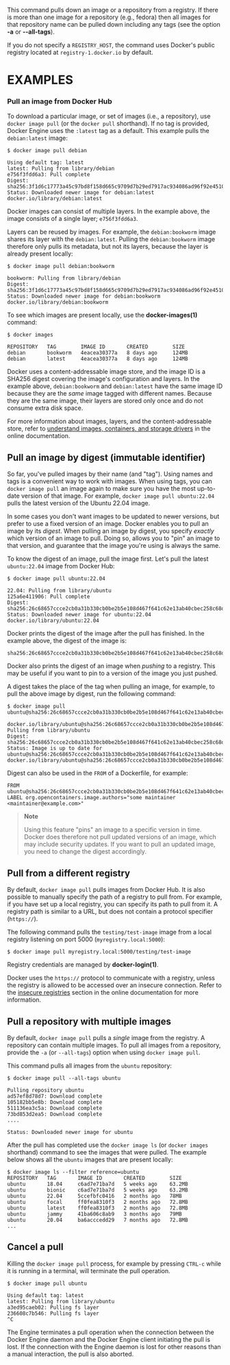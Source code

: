 This command pulls down an image or a repository from a registry. If
there is more than one image for a repository (e.g., fedora) then all
images for that repository name can be pulled down including any tags
(see the option **-a** or **--all-tags**).

If you do not specify a `REGISTRY_HOST`, the command uses Docker's public
registry located at `registry-1.docker.io` by default. 

# EXAMPLES

### Pull an image from Docker Hub

To download a particular image, or set of images (i.e., a repository), use
`docker image pull` (or the `docker pull` shorthand). If no tag is provided,
Docker Engine uses the `:latest` tag as a default. This example pulls the
`debian:latest` image:

    $ docker image pull debian

    Using default tag: latest
    latest: Pulling from library/debian
    e756f3fdd6a3: Pull complete
    Digest: sha256:3f1d6c17773a45c97bd8f158d665c9709d7b29ed7917ac934086ad96f92e4510
    Status: Downloaded newer image for debian:latest
    docker.io/library/debian:latest

Docker images can consist of multiple layers. In the example above, the image
consists of a single layer; `e756f3fdd6a3`.

Layers can be reused by images. For example, the `debian:bookworm` image shares
its layer with the `debian:latest`. Pulling the `debian:bookworm` image therefore
only pulls its metadata, but not its layers, because the layer is already present
locally:

    $ docker image pull debian:bookworm

    bookworm: Pulling from library/debian
    Digest: sha256:3f1d6c17773a45c97bd8f158d665c9709d7b29ed7917ac934086ad96f92e4510
    Status: Downloaded newer image for debian:bookworm
    docker.io/library/debian:bookworm

To see which images are present locally, use the **docker-images(1)**
command:

    $ docker images

    REPOSITORY   TAG        IMAGE ID       CREATED        SIZE
    debian       bookworm   4eacea30377a   8 days ago     124MB
    debian       latest     4eacea30377a   8 days ago     124MB

Docker uses a content-addressable image store, and the image ID is a SHA256
digest covering the image's configuration and layers. In the example above,
`debian:bookworm` and `debian:latest` have the same image ID because they are
the *same* image tagged with different names. Because they are the same image,
their layers are stored only once and do not consume extra disk space.

For more information about images, layers, and the content-addressable store,
refer to [understand images, containers, and storage drivers](https://docs.docker.com/storage/storagedriver/)
in the online documentation.


## Pull an image by digest (immutable identifier)

So far, you've pulled images by their name (and "tag"). Using names and tags is
a convenient way to work with images. When using tags, you can `docker image pull` an
image again to make sure you have the most up-to-date version of that image.
For example, `docker image pull ubuntu:22.04` pulls the latest version of the Ubuntu
22.04 image.

In some cases you don't want images to be updated to newer versions, but prefer
to use a fixed version of an image. Docker enables you to pull an image by its
*digest*. When pulling an image by digest, you specify *exactly* which version
of an image to pull. Doing so, allows you to "pin" an image to that version,
and guarantee that the image you're using is always the same.

To know the digest of an image, pull the image first. Let's pull the latest
`ubuntu:22.04` image from Docker Hub:

    $ docker image pull ubuntu:22.04

    22.04: Pulling from library/ubuntu
    125a6e411906: Pull complete
    Digest: sha256:26c68657ccce2cb0a31b330cb0be2b5e108d467f641c62e13ab40cbec258c68d
    Status: Downloaded newer image for ubuntu:22.04
    docker.io/library/ubuntu:22.04

Docker prints the digest of the image after the pull has finished. In the example
above, the digest of the image is:

    sha256:26c68657ccce2cb0a31b330cb0be2b5e108d467f641c62e13ab40cbec258c68d

Docker also prints the digest of an image when *pushing* to a registry. This
may be useful if you want to pin to a version of the image you just pushed.

A digest takes the place of the tag when pulling an image, for example, to
pull the above image by digest, run the following command:

    $ docker image pull ubuntu@sha256:26c68657ccce2cb0a31b330cb0be2b5e108d467f641c62e13ab40cbec258c68d

    docker.io/library/ubuntu@sha256:26c68657ccce2cb0a31b330cb0be2b5e108d467f641c62e13ab40cbec258c68d: Pulling from library/ubuntu
    Digest: sha256:26c68657ccce2cb0a31b330cb0be2b5e108d467f641c62e13ab40cbec258c68d
    Status: Image is up to date for ubuntu@sha256:26c68657ccce2cb0a31b330cb0be2b5e108d467f641c62e13ab40cbec258c68d
    docker.io/library/ubuntu@sha256:26c68657ccce2cb0a31b330cb0be2b5e108d467f641c62e13ab40cbec258c68d

Digest can also be used in the `FROM` of a Dockerfile, for example:

    FROM ubuntu@sha256:26c68657ccce2cb0a31b330cb0be2b5e108d467f641c62e13ab40cbec258c68d
    LABEL org.opencontainers.image.authors="some maintainer <maintainer@example.com>"

> **Note**
>
> Using this feature "pins" an image to a specific version in time.
> Docker does therefore not pull updated versions of an image, which may include
> security updates. If you want to pull an updated image, you need to change the
> digest accordingly.

## Pull from a different registry

By default, `docker image pull` pulls images from Docker Hub. It is also possible to
manually specify the path of a registry to pull from. For example, if you have
set up a local registry, you can specify its path to pull from it. A registry
path is similar to a URL, but does not contain a protocol specifier (`https://`).

The following command pulls the `testing/test-image` image from a local registry
listening on port 5000 (`myregistry.local:5000`):

    $ docker image pull myregistry.local:5000/testing/test-image

Registry credentials are managed by **docker-login(1)**.

Docker uses the `https://` protocol to communicate with a registry, unless the
registry is allowed to be accessed over an insecure connection. Refer to the
[insecure registries](https://docs.docker.com/engine/reference/commandline/dockerd/#insecure-registries)
section in the online documentation for more information.


## Pull a repository with multiple images

By default, `docker image pull` pulls a *single* image from the registry. A repository
can contain multiple images. To pull all images from a repository, provide the
`-a` (or `--all-tags`) option when using `docker image pull`.

This command pulls all images from the `ubuntu` repository:

    $ docker image pull --all-tags ubuntu

    Pulling repository ubuntu
    ad57ef8d78d7: Download complete
    105182bb5e8b: Download complete
    511136ea3c5a: Download complete
    73bd853d2ea5: Download complete
    ....

    Status: Downloaded newer image for ubuntu

After the pull has completed use the `docker image ls` (or `docker images` shorthand)
command to see the images that were pulled. The example below shows all the `ubuntu`
images that are present locally:

    $ docker image ls --filter reference=ubuntu
    REPOSITORY   TAG       IMAGE ID       CREATED        SIZE
    ubuntu       18.04     c6ad7e71ba7d   5 weeks ago    63.2MB
    ubuntu       bionic    c6ad7e71ba7d   5 weeks ago    63.2MB
    ubuntu       22.04     5ccefbfc0416   2 months ago   78MB
    ubuntu       focal     ff0fea8310f3   2 months ago   72.8MB
    ubuntu       latest    ff0fea8310f3   2 months ago   72.8MB
    ubuntu       jammy     41ba606c8ab9   3 months ago   79MB
    ubuntu       20.04     ba6acccedd29   7 months ago   72.8MB
    ...

## Cancel a pull

Killing the `docker image pull` process, for example by pressing `CTRL-c` while it is
running in a terminal, will terminate the pull operation.

    $ docker image pull ubuntu

    Using default tag: latest
    latest: Pulling from library/ubuntu
    a3ed95caeb02: Pulling fs layer
    236608c7b546: Pulling fs layer
    ^C

The Engine terminates a pull operation when the connection between the Docker
Engine daemon and the Docker Engine client initiating the pull is lost. If the
connection with the Engine daemon is lost for other reasons than a manual
interaction, the pull is also aborted.
